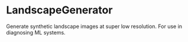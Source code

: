 # LandscapeGenerator
Generate synthetic landscape images at super low resolution. For use in diagnosing ML systems.

